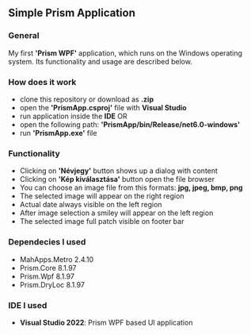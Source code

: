 
## Simple Prism Application 
  
### General  
My first **'Prism WPF'** application, which runs on the Windows operating system. Its functionality and usage are described below.
  
### How does it work
- clone this repository or download as **.zip**  
- open the **'PrismApp.csproj'** file with **Visual Studio**
- run application inside the **IDE**
	OR
- open the following path: **'PrismApp/bin/Release/net6.0-windows'**
- run **'PrismApp.exe'** file


### Functionality  
- Clicking on **'Névjegy'** button shows up a dialog with content
- Clicking on **'Kép kiválasztása'** button open the file browser
- You can choose an image file from this formats: **jpg, jpeg, bmp, png**
- The selected image will appear on the right region
- Actual date always visible on the left region
- After image selection a smiley will appear on the left region
- The selected image full patch visible on footer bar

### Dependecies I used
 - MahApps.Metro 2.4.10
 - Prism.Core 8.1.97
 - Prism.Wpf 8.1.97
 - Prism.DryLoc 8.1.97
  
### IDE I used
- **Visual Studio 2022**: Prism WPF based UI application

